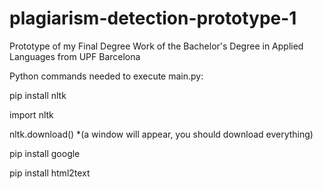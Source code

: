 # plagiarism-detection-prototype-1
Prototype of my Final Degree Work of the Bachelor's Degree in Applied Languages from UPF Barcelona

Python commands needed to execute main.py:

pip install nltk

import nltk

nltk.download() *(a window will appear, you should download everything)

pip install google

pip install html2text
